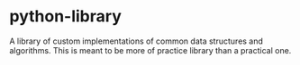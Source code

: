 # python-library
A library of custom implementations of common data structures and algorithms. This is meant to be more of practice library than a practical one.
